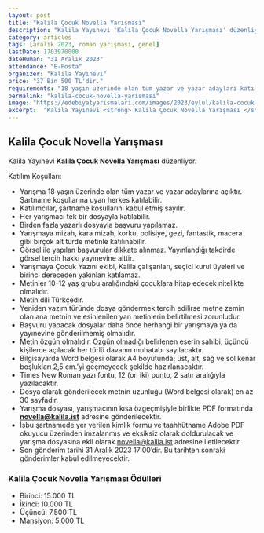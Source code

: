```yaml
---
layout: post
title: "Kalila Çocuk Novella Yarışması"
description: "Kalila Yayınevi 'Kalila Çocuk Novella Yarışması' düzenliyor."
category: articles
tags: [aralık 2023, roman yarışması, genel]
lastDate: 1703970000
dateHuman: "31 Aralık 2023"
attendance: "E-Posta"
organizer: "Kalila Yayınevi"
price: "37 Bin 500 TL'dir."
requirements: "18 yaşın üzerinde olan tüm yazar ve yazar adayları katılabilir."
permalink: "kalila-cocuk-novella-yarismasi"
image: "https://edebiyatyarismalari.com/images/2023/eylul/kalila-cocuk-novella-yarismasi.jpg"
excerpt:  "Kalila Yayınevi <strong> Kalila Çocuk Novella Yarışması </strong> düzenliyor."
---
```


## Kalila Çocuk Novella Yarışması
Kalila Yayınevi **Kalila Çocuk Novella Yarışması** düzenliyor.  

Katılım Koşulları:
- Yarışma 18 yaşın üzerinde olan tüm yazar ve yazar adaylarına açıktır. Şartname koşullarına uyan herkes katılabilir.
- Katılımcılar, şartname koşullarını kabul etmiş sayılır.
- Her yarışmacı tek bir dosyayla katılabilir.
- Birden fazla yazarlı dosyayla başvuru yapılamaz.
- Yarışmaya mizah, kara mizah, korku, polisiye, gezi, fantastik, macera gibi birçok alt türde metinle katılınabilir.
- Görsel ile yapılan başvurular dikkate alınmaz. Yayınlandığı takdirde görsel tercih hakkı yayınevine aittir.
- Yarışmaya Çocuk Yazını ekibi, Kalila çalışanları, seçici kurul üyeleri ve birinci dereceden yakınları katılamaz.
- Metinler 10-12 yaş grubu aralığındaki çocuklara hitap edecek nitelikte olmalıdır.
- Metin dili Türkçedir. 
- Yeniden yazım türünde dosya göndermek tercih edilirse metne zemin olan ana metnin ve esinlenilen yan metinlerin belirtilmesi zorunludur.
- Başvuru yapacak dosyalar daha önce herhangi bir yarışmaya ya da yayınevine gönderilmemiş olmalıdır.
- Metin özgün olmalıdır. Özgün olmadığı belirlenen eserin sahibi, üçüncü kişilerce açılacak her türlü davanın muhatabı sayılacaktır.
- Bilgisayarda Word belgesi olarak A4 boyutunda; üst, alt, sağ ve sol kenar boşlukları 2,5 cm.’yi geçmeyecek şekilde hazırlanacaktır.
- Times New Roman yazı fontu, 12 (on iki) punto, 2 satır aralığıyla yazılacaktır.
- Dosya olarak gönderilecek metnin uzunluğu (Word belgesi olarak) en az 30 sayfadır.
- Yarışma dosyası, yarışmacının kısa özgeçmişiyle birlikte PDF formatında **novella@kalila.ist** adresine gönderilecektir.
- İşbu şartnamede yer verilen kimlik formu ve taahhütname Adobe PDF okuyucu üzerinden imzalanmış ve eksiksiz olarak doldurulacak ve yarışma dosyasına ekli olarak novella@kalila.ist adresine iletilecektir.
- Son gönderim tarihi 31 Aralık 2023 17:00’dir. Bu tarihten sonraki gönderimler kabul edilmeyecektir. 


### Kalila Çocuk Novella Yarışması Ödülleri
- Birinci: 15.000 TL
- İkinci: 10.000 TL
- Üçüncü: 7.500 TL
- Mansiyon: 5.000 TL